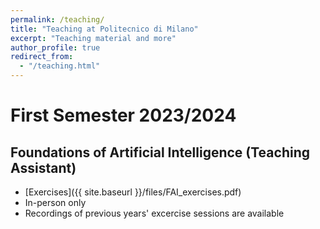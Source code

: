 ```yaml
---
permalink: /teaching/
title: "Teaching at Politecnico di Milano"
excerpt: "Teaching material and more"
author_profile: true
redirect_from: 
  - "/teaching.html"
---
```


# First Semester 2023/2024

## Foundations of Artificial Intelligence (Teaching Assistant)
* [Exercises]({{ site.baseurl }}/files/FAI_exercises.pdf)
* In-person only
* Recordings of previous years' excercise sessions are available
